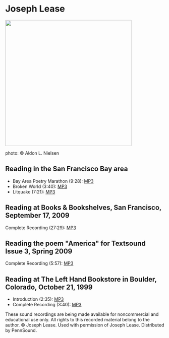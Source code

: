 Joseph Lease
============

<img src="https://media.sas.upenn.edu/pennsound/authors/Lease/Joseph-Lease.JPG" height="400" />

photo: © Aldon L. Nielsen

Reading in the San Francisco Bay area
-------------------------------------

-   Bay Area Poetry Marathon (9:28): [MP3](https://media.sas.upenn.edu/pennsound/authors/Lease/Lease-Joseph_Bay-Area-Poetry-Marathon_San-Francisco-Readings.mp3)
-   Broken World (3:40): [MP3](https://media.sas.upenn.edu/pennsound/authors/Lease/Lease-Joseph_Broken-World_San-Francisco-Readings.mp3)
-   Litquake (7:21): [MP3](https://media.sas.upenn.edu/pennsound/authors/Lease/Leae-Joseph_Litquake_San-Francisco-Readings.mp3)

Reading at Books & Bookshelves, San Francisco, September 17, 2009
-----------------------------------------------------------------

Complete Recording (27:29): [MP3](https://media.sas.upenn.edu/pennsound/authors/Lease/Lease_Books-and-Bookshelves_09-17-90.mp3)

Reading the poem "America" for Textsound Issue 3, Spring 2009
-------------------------------------------------------------

Complete Recording (5:57): [MP3](https://media.sas.upenn.edu/pennsound/groups/textsound/3/Lease-Joseph_06_America_Textsound_Issue-3_Spring-2009.mp3)

Reading at The Left Hand Bookstore in Boulder, Colorado, October 21, 1999
-------------------------------------------------------------------------

-   Introduction (2:35): [MP3](https://media.sas.upenn.edu/pennsound/authors/Lease/Lease-Joseph_Intro_LHRS_Boulder_10-21-99.mp3)
-   Complete Recording (3:40): [MP3](https://media.sas.upenn.edu/pennsound/authors/Lease/Lease-Joseph_Broken-World_San-Francisco-Readings.mp3)

These sound recordings are being made available for noncommercial and educational use only. All rights to this recorded material belong to the author. © Joseph Lease. Used with permission of Joseph Lease. Distributed by PennSound.
